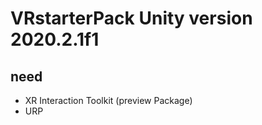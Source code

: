 # VRstarterPack Unity version 2020.2.1f1

## need 
- XR Interaction Toolkit (preview Package) 
- URP
